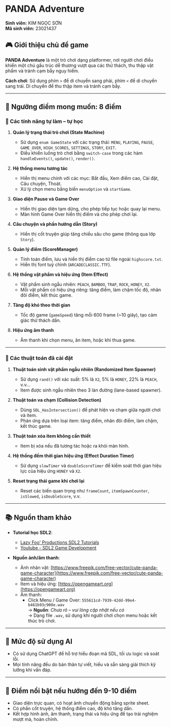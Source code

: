 
# PANDA Adventure  
**Sinh viên:** KIM NGỌC SƠN  
**Mã sinh viên:** 23021437  

## 🎮 Giới thiệu chủ đề game  
**PANDA Adventure** là một trò chơi dạng platformer, nơi người chơi điều khiển một chú gấu trúc dễ thương vượt qua các thử thách, thu thập vật phẩm và tránh cạm bẫy nguy hiểm.  

**Cách chơi**: Sử dụng phím `>` để di chuyển sang phải, phím `<` để di chuyển sang trái. Di chuyển để thu thập item và tránh cạm bẫy.

---

## 🎯 Ngưỡng điểm mong muốn: **8 điểm**

### 🧠 Các tính năng tự làm – tự học

1. **Quản lý trạng thái trò chơi (State Machine)**  
   - Sử dụng `enum GameState` với các trạng thái: `MENU`, `PLAYING`, `PAUSE`, `GAME_OVER`, `HIGH_SCORES`, `SETTINGS`, `STORY`, `EXIT`.  
   - Điều khiển luồng trò chơi bằng `switch-case` trong các hàm `handleEvents()`, `update()`, `render()`.

2. **Hệ thống menu tương tác**  
   - Hiển thị menu chính với các mục: Bắt đầu, Xem điểm cao, Cài đặt, Câu chuyện, Thoát.  
   - Xử lý chọn menu bằng biến `menuOption` và `startGame`.

3. **Giao diện Pause và Game Over**  
   - Hiển thị giao diện tạm dừng, cho phép tiếp tục hoặc quay lại menu.  
   - Màn hình Game Over hiển thị điểm và cho phép chơi lại.

4. **Câu chuyện và phần hướng dẫn (Story)**  
   - Hiển thị cốt truyện giúp tăng chiều sâu cho game (thông qua lớp `Story`).

5. **Quản lý điểm (ScoreManager)**  
   - Tính toán điểm, lưu và hiển thị điểm cao từ file ngoài `highscore.txt`.  
   - Hiển thị font tuỳ chỉnh (`ARCADECLASSIC.TTF`).

6. **Hệ thống vật phẩm và hiệu ứng (Item Effect)**  
   - Vật phẩm sinh ngẫu nhiên: `PEACH`, `BAMBOO`, `TRAP`, `ROCK`, `HONEY`, `X2`.  
   - Mỗi vật phẩm có hiệu ứng riêng: tăng điểm, làm chậm tốc độ, nhân đôi điểm, kết thúc game.

7. **Tăng độ khó theo thời gian**  
   - Tốc độ game (`gameSpeed`) tăng mỗi 600 frame (~10 giây), tạo cảm giác thử thách dần.

8. **Hiệu ứng âm thanh**  
   - Âm thanh khi chọn menu, ăn item, hoặc khi thua game.

---

### 🧮 Các thuật toán đã cài đặt

1. **Thuật toán sinh vật phẩm ngẫu nhiên (Randomized Item Spawner)**  
   - Sử dụng `rand()` với xác suất: 5% là `X2`, 5% là `HONEY`, 22% là `PEACH`, v.v...  
   - Item được sinh ngẫu nhiên theo 3 làn đường (lane-based spawner).

2. **Thuật toán va chạm (Collision Detection)**  
   - Dùng `SDL_HasIntersection()` để phát hiện va chạm giữa người chơi và item.  
   - Phản ứng dựa trên loại item: tăng điểm, nhân đôi điểm, làm chậm, kết thúc game.

3. **Thuật toán xóa item không cần thiết**  
   - Item bị xóa nếu đã tương tác hoặc ra khỏi màn hình.

4. **Hệ thống đếm thời gian hiệu ứng (Effect Duration Timer)**  
   - Sử dụng `slowTimer` và `doubleScoreTimer` để kiểm soát thời gian hiệu lực của hiệu ứng `HONEY` và `X2`.

5. **Reset trạng thái game khi chơi lại**  
   - Reset các biến quan trọng như `frameCount`, `itemSpawnCounter`, `isSlowed`, `isDoubleScore`, v.v.

---

## 📚 Nguồn tham khảo

- **Tutorial học SDL2**:  
  - [Lazy Foo' Productions SDL2 Tutorials](https://lazyfoo.net/tutorials/SDL/)  
  - [Youtube - SDL2 Game Development](https://www.youtube.com/watch?v=MeMPCsqQzT0)

- **Nguồn ảnh/âm thanh**:  
  - Ảnh nhân vật: [https://www.freepik.com/free-vector/cute-panda-game-character](https://www.freepik.com/free-vector/cute-panda-game-character)  
  - Item và hiệu ứng: [https://opengameart.org](https://opengameart.org)  
  - Âm thanh:  
    - Click Menu / Game Over: `555611cd-7939-42dd-99e4-b461b93c900e.wav`  
      → **Nguồn**: *Chưa rõ – vui lòng cập nhật nếu có*  
      → Dạng file `.wav`, sử dụng khi người chơi chọn menu hoặc kết thúc trò chơi.

---

## 🤖 Mức độ sử dụng AI  
- Có sử dụng ChatGPT để hỗ trợ hiểu đoạn mã SDL, tối ưu logic và soát lỗi.  
- Mọi tính năng đều do bản thân tự viết, hiểu và sẵn sàng giải thích kỹ lưỡng khi vấn đáp.

---

## 🌟 Điểm nổi bật nếu hướng đến 9-10 điểm  
- Giao diện trực quan, có hoạt ảnh chuyển động bằng sprite sheet.  
- Có phần cốt truyện, hệ thống điểm cao, độ khó tăng dần.  
- Kết hợp hình ảnh, âm thanh, trạng thái và hiệu ứng để tạo trải nghiệm mượt mà, hoàn chỉnh.
